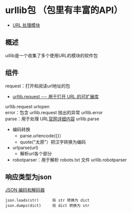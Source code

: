 # urllib包  （包里有丰富的API）
* [URL 处理模块](https://docs.python.org/zh-cn/3/library/urllib.html#module-urllib)
## 概述
uillib是一个收集了多个使用URL的模块的软件包
## 组件
request：打开和阅读url地址的包  
* [urllib.request --- 用于打开 URL 的可扩展库](https://docs.python.org/zh-cn/3/library/urllib.request.html?highlight=urllib%20request#module-urllib.request)  

urllib.request
    urlopen  
error：包含 urllib.request 抛出的异常
    urllib.error  
parse：用于处理 URL[官网详细内容](https://docs.python.org/zh-cn/3/library/urllib.parse.html?highlight=urllib%20parse#module-urllib.parse)
urllib.parse
* 编码转换
	* parse.urlencode({}）
	* quote("太原"）把汉字转换为编码
* urlparse(url)
	* 解析url各个部分
* robotparser：用于解析 robots.txt 文件
urllib.robotparser
## 响应类型为json
[JSON 编码和解码器](https://docs.python.org/zh-cn/3/library/json.html?highlight=json#module-json)  

	json.loads(str)      将 str 转换为 dict
	json.dumps(dict)     将 dict 转换为 str